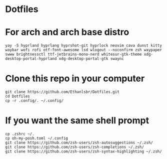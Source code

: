 # Dotfiles

# For arch and arch base distro
```
yay -S hyprland hyprlang hyprshot-git hyprlock neovim cava dunst kitty waybar wofi rofi otf-font-awesome lsd wlogout --noconfirm zsh waypaper swww brightnessctl ttf-jetbrains-mono-nerd whitesur-gtk-theme xdg-desktop-portal-hyprland xdg-desktop-portal-gtk swaync
```

# Clone this repo in your computer
```
git clone https://github.com/Ethanlsbr/Dotfiles.git
cd Dotfiles
cp -r .config/. ~/.config/
```

# If you want the same shell prompt
```
cp .zshrc ~/.
cp oh-my-posh.toml ~/.config
git clone https://github.com/zsh-users/zsh-autosuggestions ~/.zsh/
git clone https://github.com/zsh-users/zsh-completions ~/.zsh/
git clone https://github.com/zsh-users/zsh-syntax-highlighting ~/.zsh/
```